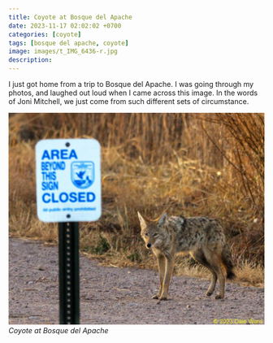 ```yaml
---
title: Coyote at Bosque del Apache
date: 2023-11-17 02:02:02 +0700
categories: [coyote]
tags: [bosque del apache, coyote]
image: images/t_IMG_6436-r.jpg
description:
---
```

I just got home from a trip to Bosque del Apache. I was going through my photos, and laughed out loud when I came across this image. In the words of Joni Mitchell, we just come from such different sets of circumstance.

![picture](images/t_IMG_6436-r.jpg)
*Coyote at Bosque del Apache*


